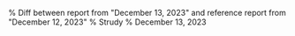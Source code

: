 % Diff between report from "December 13, 2023" and reference report from "December 12, 2023"
% Strudy
% December 13, 2023


